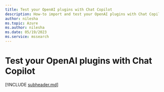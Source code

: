 ```yaml
---
title: Test your OpenAI plugins with Chat Copilot
description: How-to import and test your OpenAI plugins with Chat Copilot
author: nilesha
ms.topic: Azure
ms.author: nilesha
ms.date: 05/19/2023
ms.service: mssearch
---
```


# Test your OpenAI plugins with Chat Copilot
[!INCLUDE [subheader.md](../includes/pat_large.md)]
